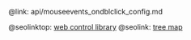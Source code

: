 @link: api/mouseevents_ondblclick_config.md

@seolinktop: [web control library](https://webix.com)
@seolink: [tree map](https://webix.com/widget/treemap/)